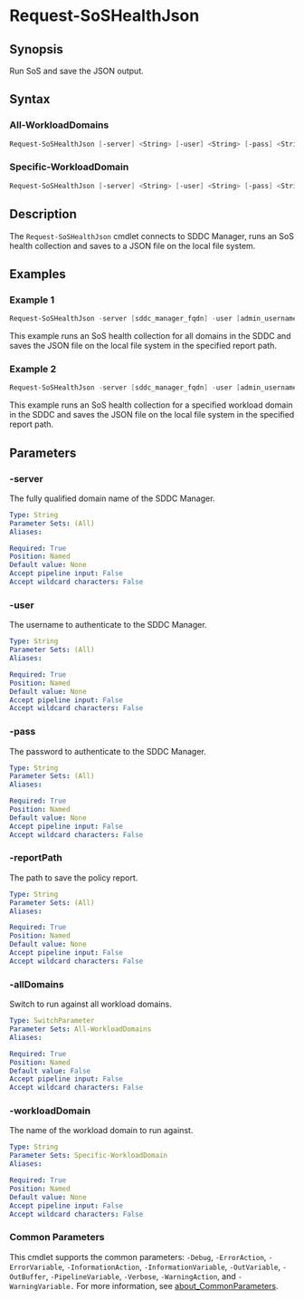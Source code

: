 # Request-SoSHealthJson

## Synopsis

Run SoS and save the JSON output.

## Syntax

### All-WorkloadDomains

```powershell
Request-SoSHealthJson [-server] <String> [-user] <String> [-pass] <String> [-reportPath] <String> [-allDomains] [<CommonParameters>]
```

### Specific-WorkloadDomain

```powershell
Request-SoSHealthJson [-server] <String> [-user] <String> [-pass] <String> [-reportPath] <String> [-workloadDomain] <String> [<CommonParameters>]
```

## Description

The `Request-SoSHealthJson` cmdlet connects to SDDC Manager, runs an SoS health collection and saves to a JSON file on the local file system.

## Examples

### Example 1

```powershell
Request-SoSHealthJson -server [sddc_manager_fqdn] -user [admin_username] -pass [admin_password] -reportPath [report_path] -allDomains
```

This example runs an SoS health collection for all domains in the SDDC and saves the JSON file on the local file system in the specified report path.

### Example 2

```powershell
Request-SoSHealthJson -server [sddc_manager_fqdn] -user [admin_username] -pass [admin_password] -reportPath [report_path] -workloadDomain [workload_domain_name]
```

This example runs an SoS health collection for a specified workload domain in the SDDC and saves the JSON file on the local file system in the specified report path.

## Parameters

### -server

The fully qualified domain name of the SDDC Manager.

```yaml
Type: String
Parameter Sets: (All)
Aliases:

Required: True
Position: Named
Default value: None
Accept pipeline input: False
Accept wildcard characters: False
```

### -user

The username to authenticate to the SDDC Manager.

```yaml
Type: String
Parameter Sets: (All)
Aliases:

Required: True
Position: Named
Default value: None
Accept pipeline input: False
Accept wildcard characters: False
```

### -pass

The password to authenticate to the SDDC Manager.

```yaml
Type: String
Parameter Sets: (All)
Aliases:

Required: True
Position: Named
Default value: None
Accept pipeline input: False
Accept wildcard characters: False
```

### -reportPath

The path to save the policy report.

```yaml
Type: String
Parameter Sets: (All)
Aliases:

Required: True
Position: Named
Default value: None
Accept pipeline input: False
Accept wildcard characters: False
```

### -allDomains

Switch to run against all workload domains.

```yaml
Type: SwitchParameter
Parameter Sets: All-WorkloadDomains
Aliases:

Required: True
Position: Named
Default value: False
Accept pipeline input: False
Accept wildcard characters: False
```

### -workloadDomain

The name of the workload domain to run against.

```yaml
Type: String
Parameter Sets: Specific-WorkloadDomain
Aliases:

Required: True
Position: Named
Default value: None
Accept pipeline input: False
Accept wildcard characters: False
```

### Common Parameters

This cmdlet supports the common parameters: `-Debug`, `-ErrorAction`, `-ErrorVariable`, `-InformationAction`, `-InformationVariable`, `-OutVariable`, `-OutBuffer`, `-PipelineVariable`, `-Verbose`, `-WarningAction`, and `-WarningVariable.` For more information, see [about_CommonParameters](http://go.microsoft.com/fwlink/?LinkID=113216).
